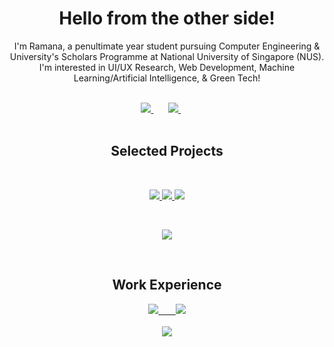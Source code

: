 
<h1 align="center">Hello from the other side!</h1>

<p align="center">
I'm Ramana, a penultimate year student pursuing Computer Engineering & University's Scholars Programme at National University of Singapore (NUS). I'm interested in UI/UX Research, Web Development, Machine Learning/Artificial Intelligence, & Green Tech!
</p>
<br>
<div align="center">
      <a href="https://www.linkedin.com/in/ramana-r/">
            <img src="https://img.shields.io/badge/linkedin-%230077B5.svg?&style=for-the-badge&logo=linkedin&logoColor=white" />
      </a>
      &nbsp; &nbsp; &nbsp;
      <a href="https://r-ramana.github.io/">
            <img src="https://img.shields.io/badge/portfolio-white?&style=for-the-badge&logo=slickpic&logoColor=black">
      </a>
      &nbsp; &nbsp; &nbsp;
    <!--  <a href="https://r-ramana.github.io/#contact">
            <img src="https://img.shields.io/badge/contact_me-8D3316?style=for-the-badge&logo=minutemailer&logoColor=white" />
      </a>
      &nbsp; &nbsp; &nbsp;
      <a href="https://r-ramana.github.io/#contact">
            <img src="https://img.shields.io/badge/resume-white?style=for-the-badge&logo=files&logoColor=black" />
      </a> -->
</div>
<br>
<h2 align="center">Selected Projects</h3>
<br>
<p align="center">
    <a href="https://github.com/Orbital-Knewbie/Knewbie">
        <img src="https://img.shields.io/badge/Knewbie-202020?labelColor=000000&style=for-the-badge&logo=github&logoColor=white" />
    </a>
    <a href="https://github.com/R-Ramana/EE2026-FPGA-Project">
        <img src="https://img.shields.io/badge/FPGA-202020?labelColor=000000&style=for-the-badge&logo=github&logoColor=white" />
    </a>
    <a href="https://github.com/AY2021S1-CS2113-T13-1/tp">
        <img src="https://img.shields.io/badge/Notus-202020?labelColor=000000&style=for-the-badge&logo=github&logoColor=white" />
    </a>
</p>
<br>
<p align="center">
    <a href="https://r-ramana.github.io/#project">
        <img src="https://img.shields.io/badge/view_more-white?&style=for-the-badge&logo=bmcsoftware&logoColor=black" />
    </a>
</p>
<br>
<h2 align="center">Work Experience</h3>
<p align="center">
    <a href="https://www.linkedin.com/in/ramana-r/">
        <img src="https://img.shields.io/badge/Government_Data_Office-darkred?labelColor=000000&style=for-the-badge" /> &nbsp; &nbsp; &nbsp; <img src="https://img.shields.io/badge/Sweden_Foodtech-critical?labelColor=000000&style=for-the-badge" />
          <br><br>
        <img src="https://img.shields.io/badge/Singapore_Airlines_Engineering_Company-darkblue?labelColor=007DB8&style=for-the-badge" />
    </a>
</p>






<!-- 
### Selected Past Projects
1. <b>[Knewbie](https://github.com/Orbital-Knewbie/Knewbie)</b> - Web Application built using Flask and makes use of machine learning (Computerized Adaptive Testing) to provide tailored educational content.

      From a total of 383 projects, Knewbie was 1 of 6 projects selected by the School of Computing (SoC) communication office, National University of Singapore (NUS) and was [featured on the various social media accounts](https://www.linkedin.com/feed/update/urn:li:activity:6703488818370215936/).
2. <b>[Sound Design & Entertainment System](https://github.com/R-Ramana/EE2026-FPGA-Project)</b> - Built using Verilog, Digilent Basys 3 Board, Pmod OLEDrgb 96 x 64 RGB OLED Display, Pmod MIC3. 
3. <b>[NotUS](https://github.com/AY2021S1-CS2113-T13-1/tp)</b> - Coded in Java, NotUS is a quick and simple, CLI-based, note-taking application for keyboard-inclined users. NotUS can also assist in planning timetables to highlight possible clashes.
4. <b>[Alex](https://github.com/R-Ramana/Alex)</b> - Search and Rescue robot with remote navigation built using Raspberry Pi, Arduino and LiDAR.
5. <b>[Real-Time Operating Systems](https://github.com/R-Ramana/CG2271)</b> - A remote control robot controlled using an android application via Bluetooth.
6. <b>[mBot](https://github.com/R-Ramana/mBot-A-Maze-ing-Race)</b> - A robot calibrated to traverse a maze by responding to audiovisual cues.


<!--### Contribution Statistics
 [![Ramana's Github Stats](https://github-readme-stats.vercel.app/api?username=r-ramana&count_private=true&theme=vision-friendly-dark)](https://github.com/anuraghazra/github-readme-stats)
[![Ramana's Top Langs](https://github-readme-stats.vercel.app/api/top-langs/?username=r-ramana&layout=compact&langs_count=10&theme=vision-friendly-dark)](https://github.com/anuraghazra/github-readme-stats)

**R-Ramana/R-Ramana** is a ✨ _special_ ✨ repository because its `README.md` (this file) appears on your GitHub profile.

Here are some ideas to get you started:

- ..
- 
- 👯 I’m looking to collaborate on ...
- 🤔 I’m looking for help with ...
- 💬 Ask me about ...
- 😄 Pronouns: ...
- ⚡ Fun fact: ...
- 🌱 I’m currently learning ...
- 🔭 I’m currently working on ...
-->
